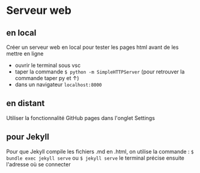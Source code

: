 # Serveur web

## en local
Créer un serveur web en local pour tester les pages html avant de les mettre en ligne
* ouvrir le terminal sous vsc 
* taper la commande `$ python -m SimpleHTTPServer` (pour retrouver la commande taper py et ↑)
* dans un navigateur `localhost:8000`

## en distant
Utiliser la fonctionnalité GitHub pages dans l'onglet Settings

## pour Jekyll

Pour que Jekyll compile les fichiers .md en .html, on utilise la commande : `$ bundle exec jekyll serve` ou `$ jekyll serve`
le terminal précise ensuite l'adresse où se connecter
